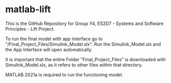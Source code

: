 # matlab-lift
This is the GitHub Repository for Group Y4, ES2D7 - Systems and Software Principles - Lift Project. 

To run the final model with app interface go to "/Final_Project_Files/Simulink_Model.slx". Run the Simulink_Model.slx and the App Interface will open automatically.

It is important that the entire Folder "Final_Project_Files" is downloaded with Simulink_Model.slx, as it refers to other files within that directory. 

MATLAB 2021a is required to run the functioning model. 

